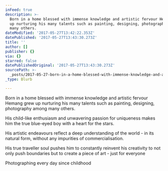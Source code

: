 ```yaml
---
inFeed: true
description: >-
  Born in a home blessed with immense knowledge and artistic fervour Hemang grew
  up nurturing his many talents such as painting, designing, photography among
  many others.
dateModified: '2017-05-27T13:42:22.353Z'
datePublished: '2017-05-27T13:43:30.273Z'
title: ''
author: []
publisher: {}
via: {}
starred: false
datePublishedOriginal: '2017-05-27T13:43:30.273Z'
sourcePath: >-
  _posts/2017-05-27-born-in-a-home-blessed-with-immense-knowledge-and-artistic-f.md
_type: Blurb

---
```

Born in a home blessed with immense knowledge and artistic fervour Hemang grew up nurturing his many talents such as painting, designing, photography among many others.

His child-like enthusiasm and unwavering passion for uniqueness makes him the true blue-eyed boy with a heart for the stars.

His artistic endeavours reflect a deep understanding of the world - in its natural form, without any impurities of commercialisation.

His true traveller soul pushes him to constantly reinvent his creativity to not only push boundaries but to create a piece of art - just for everyone

Photographing every day since childhood